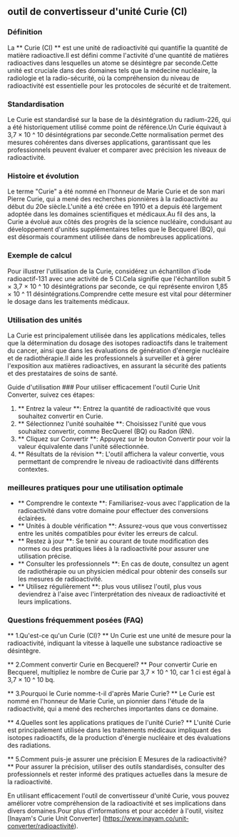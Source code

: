 ## outil de convertisseur d'unité Curie (CI)

### Définition
La ** Curie (CI) ** est une unité de radioactivité qui quantifie la quantité de matière radioactive.Il est défini comme l'activité d'une quantité de matières radioactives dans lesquelles un atome se désintègre par seconde.Cette unité est cruciale dans des domaines tels que la médecine nucléaire, la radiologie et la radio-sécurité, où la compréhension du niveau de radioactivité est essentielle pour les protocoles de sécurité et de traitement.

### Standardisation
Le Curie est standardisé sur la base de la désintégration du radium-226, qui a été historiquement utilisé comme point de référence.Un Curie équivaut à 3,7 × 10 ^ 10 désintégrations par seconde.Cette normalisation permet des mesures cohérentes dans diverses applications, garantissant que les professionnels peuvent évaluer et comparer avec précision les niveaux de radioactivité.

### Histoire et évolution
Le terme "Curie" a été nommé en l'honneur de Marie Curie et de son mari Pierre Curie, qui a mené des recherches pionnières à la radioactivité au début du 20e siècle.L'unité a été créée en 1910 et a depuis été largement adoptée dans les domaines scientifiques et médicaux.Au fil des ans, la Curie a évolué aux côtés des progrès de la science nucléaire, conduisant au développement d'unités supplémentaires telles que le Becquerel (BQ), qui est désormais couramment utilisée dans de nombreuses applications.

### Exemple de calcul
Pour illustrer l'utilisation de la Curie, considérez un échantillon d'iode radioactif-131 avec une activité de 5 CI.Cela signifie que l'échantillon subit 5 × 3,7 × 10 ^ 10 désintégrations par seconde, ce qui représente environ 1,85 × 10 ^ 11 désintégrations.Comprendre cette mesure est vital pour déterminer le dosage dans les traitements médicaux.

### Utilisation des unités
La Curie est principalement utilisée dans les applications médicales, telles que la détermination du dosage des isotopes radioactifs dans le traitement du cancer, ainsi que dans les évaluations de génération d'énergie nucléaire et de radiothérapie.Il aide les professionnels à surveiller et à gérer l'exposition aux matières radioactives, en assurant la sécurité des patients et des prestataires de soins de santé.

Guide d'utilisation ###
Pour utiliser efficacement l'outil Curie Unit Converter, suivez ces étapes:
1. ** Entrez la valeur **: Entrez la quantité de radioactivité que vous souhaitez convertir en Curie.
2. ** Sélectionnez l'unité souhaitée **: Choisissez l'unité que vous souhaitez convertir, comme BecQuerel (BQ) ou Radon (RN).
3. ** Cliquez sur Convertir **: Appuyez sur le bouton Convertir pour voir la valeur équivalente dans l'unité sélectionnée.
4. ** Résultats de la révision **: L'outil affichera la valeur convertie, vous permettant de comprendre le niveau de radioactivité dans différents contextes.

### meilleures pratiques pour une utilisation optimale
- ** Comprendre le contexte **: Familiarisez-vous avec l'application de la radioactivité dans votre domaine pour effectuer des conversions éclairées.
- ** Unités à double vérification **: Assurez-vous que vous convertissez entre les unités compatibles pour éviter les erreurs de calcul.
- ** Restez à jour **: Se tenir au courant de toute modification des normes ou des pratiques liées à la radioactivité pour assurer une utilisation précise.
- ** Consulter les professionnels **: En cas de doute, consultez un agent de radiothérapie ou un physicien médical pour obtenir des conseils sur les mesures de radioactivité.
- ** Utilisez régulièrement **: plus vous utilisez l'outil, plus vous deviendrez à l'aise avec l'interprétation des niveaux de radioactivité et leurs implications.

### Questions fréquemment posées (FAQ)

** 1.Qu'est-ce qu'un Curie (CI)? **
Un Curie est une unité de mesure pour la radioactivité, indiquant la vitesse à laquelle une substance radioactive se désintègre.

** 2.Comment convertir Curie en Becquerel? **
Pour convertir Curie en Becquerel, multipliez le nombre de Curie par 3,7 × 10 ^ 10, car 1 ci est égal à 3,7 × 10 ^ 10 bq.

** 3.Pourquoi le Curie nomme-t-il d'après Marie Curie? **
Le Curie est nommé en l'honneur de Marie Curie, un pionnier dans l'étude de la radioactivité, qui a mené des recherches importantes dans ce domaine.

** 4.Quelles sont les applications pratiques de l'unité Curie? **
L'unité Curie est principalement utilisée dans les traitements médicaux impliquant des isotopes radioactifs, de la production d'énergie nucléaire et des évaluations des radiations.

** 5.Comment puis-je assurer une précision E Mesures de la radioactivité? **
Pour assurer la précision, utiliser des outils standardisés, consulter des professionnels et rester informé des pratiques actuelles dans la mesure de la radioactivité.

En utilisant efficacement l'outil de convertisseur d'unité Curie, vous pouvez améliorer votre compréhension de la radioactivité et ses implications dans divers domaines.Pour plus d'informations et pour accéder à l'outil, visitez [Inayam's Curie Unit Converter] (https://www.inayam.co/unit-converter/radioactivité).